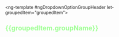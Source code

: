 <ng-template #ngDropdownOptionGroupHeader let-groupedItem="groupedItem">
  <h4 style="font-size:150%; color: #9eff93">{{groupedItem.groupName}}</h4>
</ng-template>
